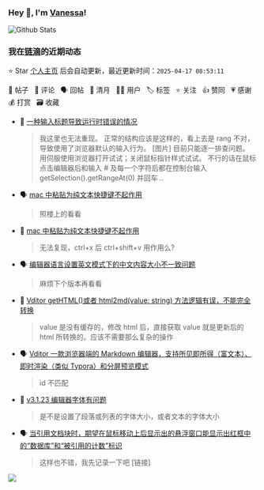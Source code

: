 ### Hey 👋, I'm [Vanessa](http://vanessa.b3log.org/)!

![Github Stats](https://github-readme-stats.vercel.app/api?username=Vanessa219&show_icons=true)

<!--events start -->

### 我在[链滴](https://ld246.com)的近期动态

⭐️ Star [个人主页](https://github.com/Vanessa219/Vanessa219) 后会自动更新，最近更新时间：`2025-04-17 08:53:11`

📝 帖子 &nbsp; 💬 评论 &nbsp; 🗣 回帖 &nbsp; 🌙 清月 &nbsp; 👨‍💻 用户 &nbsp; 🏷️ 标签 &nbsp; ⭐️ 关注 &nbsp; 👍 赞同 &nbsp; 💗 感谢 &nbsp; 💰 打赏 &nbsp; 🗃 收藏

* 💬 [一种输入标题导致运行时错误的情况](https://ld246.com/article/1742783821706/comment/1744814840803#comments)

  > 我这里也无法重现。 正常的结构应该是这样的，看上去是 rang 不对，导致使用了浏览器默认的输入行为。 [图片] 目前只能逐一排查问题。 用伺服使用浏览器打开试试；关闭鼠标指针样式试试。 不行的话在鼠标点击编辑器后和输入 # 及每一个字符后都在控制台输入 getSelection().getRangeAt(0) 并回车 ..
* 🗣 [mac 中粘贴为纯文本快捷键不起作用](https://ld246.com/article/1742698634512/comment/1742801434727#comments)

  > 照楼上的看看
* 💬 [mac 中粘贴为纯文本快捷键不起作用](https://ld246.com/article/1742698634512/comment/1742701898499#comments)

  > 无法复现，ctrl+x 后 ctrl+shift+v 用作用么?
* 🗣 [编辑器语言设置英文模式下的中文内容大小不一致问题](https://ld246.com/article/1741920376849/comment/1741929071848#comments)

  > 麻烦下个版本再看看
* 💬 [Vditor getHTML()或者 html2md(value: string) 方法逻辑有误，不能完全转换](https://ld246.com/article/1741222885064/comment/1742281067211#comments)

  > value 是没有缓存的，修改 html 后，直接获取 value 就是更新后的 html 所转换的。应该不需要那么复杂的操作
* 🗣 [Vditor 一款浏览器端的 Markdown 编辑器，支持所见即所得（富文本）、即时渲染（类似 Typora）和分屏预览模式](https://ld246.com/article/1549638745630/comment/1741069020735#comments)

  > id 不匹配
* 💬 [v3.1.23 编辑器字体有问题](https://ld246.com/article/1740547612558/comment/1740622830451#comments)

  > 是不是设置了段落或列表的字体大小，或者文本的字体大小
* 🗣 [当引用文档块时，期望在鼠标移动上后显示出的悬浮窗口能显示出红框中的“数据库”和“被引用的计数”标识](https://ld246.com/article/1739958581880/comment/1740208380198#comments)

  > 这样也不错，我先记录一下吧 [链接]


<!--events end -->

<a title="Hits" target="_blank" href="https://github.com/Vanessa219/Vanessa219"><img src="https://hits.b3log.org/Vanessa219/Vanessa219.svg"></a>
